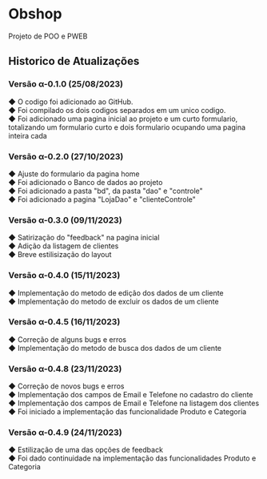 # Obshop
Projeto de POO e PWEB

## Historico de Atualizações

### Versão α-0.1.0 (25/08/2023)

<p>
  ◆ O codigo foi adicionado ao GitHub. <br />
  ◆ Foi compilado os dois codigos separados em um unico codigo. <br />
  ◆ Foi adicionado uma pagina inicial ao projeto e um curto formulario, totalizando um formulario curto e dois formulario ocupando uma pagina inteira cada <br />
</p>

### Versão α-0.2.0 (27/10/2023)

<p>
  ◆ Ajuste do formulario da pagina home <br />
  ◆ Foi adicionado o Banco de dados ao projeto <br />
  ◆ Foi adicionado a pasta "bd", da pasta "dao" e "controle" <br />
  ◆ Foi adicionado a pagina "LojaDao" e "clienteControle"
</p>

### Versão α-0.3.0 (09/11/2023)

<p>
  ◆  Satirização do "feedback" na pagina inicial<br />
  ◆ Adição da listagem de clientes <br/>
  ◆ Breve estilisização do layout
</p>

### Versão α-0.4.0 (15/11/2023)

<p>
  ◆  Implementação do metodo de edição dos dados de um cliente<br />
  ◆  Implementação do metodo de excluir os dados de um cliente
</p>

### Versão α-0.4.5 (16/11/2023)

<p>
  ◆  Correção de alguns bugs e erros<br/>
  ◆  Implementação do metodo de busca dos dados de um cliente
</p>

### Versão α-0.4.8 (23/11/2023)

<p>
  ◆  Correção de novos bugs e erros<br/>
  ◆  Implementação dos campos de Email e Telefone no cadastro do cliente<br/>
  ◆  Implementação dos campos de Email e Telefone na listagem dos clientes<br/>
  ◆  Foi iniciado a implementação das funcionalidade Produto e Categoria
</p>

### Versão α-0.4.9 (24/11/2023)

<p>
  ◆ Estilização de uma das opções de feedback<br/>
  ◆ Foi dado continuidade na implementação das funcionalidades Produto e Categoria<br/>
</p>
